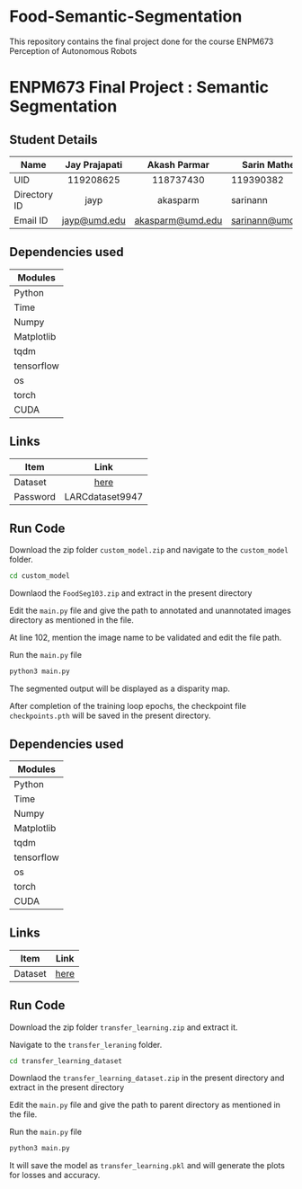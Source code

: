 # Food-Semantic-Segmentation
This repository contains the final project done for the course ENPM673 Perception of Autonomous Robots

# ENPM673  Final Project : Semantic Segmentation

## Student Details

|Name|Jay Prajapati|Akash Parmar| Sarin Mathew | Aditi Bhoir | Naveen Anil
|---|:---:|:---:|---|:---:|:---:|
|UID|119208625|118737430|119390382|119197257|119398593|
|Directory ID|jayp|akasparm|sarinann|abhoir|nvnanil|
|Email ID|jayp@umd.edu|akasparm@umd.edu|sarinann@umd.edu|abhoir@umd.edu|nvnanil@umd.edu|

## Dependencies used

|Modules|
|---|
|Python|3|
|Time|
|Numpy|
|Matplotlib|
|tqdm|
|tensorflow|
|os|
|torch|
|CUDA|


## Links

|Item|Link|
|---|:---:|
|Dataset|[here](https://research.larc.smu.edu.sg/downloads/datarepo/FoodSeg103.zip)|
|Password|LARCdataset9947|


## Run Code

Download the zip folder ```custom_model.zip``` and navigate to the ```custom_model``` folder.

```sh
cd custom_model
```

Downlaod the ```FoodSeg103.zip``` and extract in the present directory

Edit the ```main.py``` file and give the path to annotated and unannotated images directory as mentioned in the file.

At line 102, mention the image name to be validated and edit the file path.

Run the ```main.py``` file

```sh
python3 main.py
```

The segmented output will be displayed as a disparity map.

After completion of the training loop epochs, the checkpoint file ```checkpoints.pth``` will be saved in the present directory.

## Dependencies used

|Modules|
|---|
|Python|3|
|Time|
|Numpy|
|Matplotlib|
|tqdm|
|tensorflow|
|os|
|torch|
|CUDA|


## Links

|Item|Link|
|---|:---:|
|Dataset|[here](https://drive.google.com/drive/folders/1KENOPSga_Rek4cmaOB7MErsrAR67Wsp7?usp=share_link)|


## Run Code

Download the zip folder ```transfer_learning.zip``` and extract it. 

Navigate to the ```transfer_leraning``` folder.

```sh
cd transfer_learning_dataset
```

Downlaod the ```transfer_learning_dataset.zip``` in the present directory and extract in the present directory

Edit the ```main.py``` file and give the path to parent directory as mentioned in the file.

Run the ```main.py``` file

```sh
python3 main.py
```
It will save the model as ```transfer_learning.pkl``` and will generate the plots for losses and accuracy.